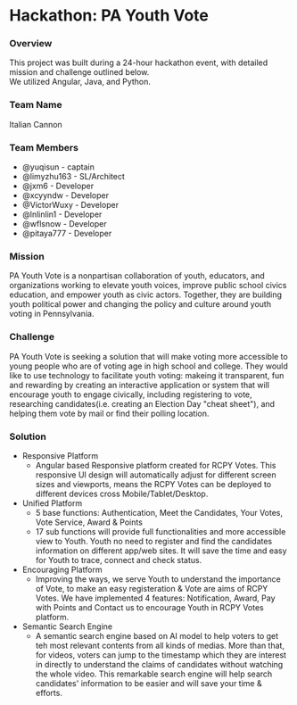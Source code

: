 # Hackathon: PA Youth Vote

### Overview
This project was built during a 24-hour hackathon event, with detailed mission and challenge outlined below.   
We utilized Angular, Java, and Python.

### Team Name
Italian Cannon

### Team Members
- @yuqisun - captain
- @limyzhu163 - SL/Architect
- @jxm6 - Developer
- @xcyyndw - Developer
- @VictorWuxy - Developer
- @lnlinlin1 - Developer
- @wflsnow - Developer
- @pitaya777 - Developer

### Mission
PA Youth Vote is a nonpartisan collaboration of youth, educators, and organizations working to elevate youth voices, improve public school civics education, and empower youth as civic actors. Together, they are building youth political power and changing the policy and culture around youth voting in Pennsylvania.

### Challenge
PA Youth Vote is seeking a solution that will make voting more accessible to young people who are of voting age in high school and college. They would like to use technology to facilitate youth voting: makeing it transparent, fun and rewarding by creating an interactive application or system that will encourage youth to engage civically, including registering to vote, researching candidates(i.e. creating an Election Day "cheat sheet"), and helping them vote by mail or find their polling location.

### Solution
* Responsive Platform
  - Angular based Responsive platform created for RCPY Votes. This responsive UI design will automatically adjust for different screen sizes and viewports, means the RCPY Votes can be deployed to different devices cross Mobile/Tablet/Desktop.
* Unified Platform
  - 5 base functions: Authentication, Meet the Candidates, Your Votes, Vote Service, Award & Points
  - 17 sub functions will provide full functionalities and more accessible view to Youth. Youth no need to register and find the candidates information on different app/web sites. It will save the time and easy for Youth to trace, connect and check status.
* Encouraging Platform
  - Improving the ways, we serve Youth to understand the importance of Vote, to make an easy registeration & Vote are aims of RCPY Votes. We have implemented 4 features: Notification, Award, Pay with Points and Contact us to encourage Youth in RCPY Votes platform.
* Semantic Search Engine
  - A semantic search engine based on AI model to help voters to get teh most relevant contents from all kinds of medias. More than that, for videos, voters can jump to the timestamp which they are interest in directly to understand the claims of candidates without watching the whole video. This remarkable search engine will help search candidates' information to be easier and will save your time & efforts.

